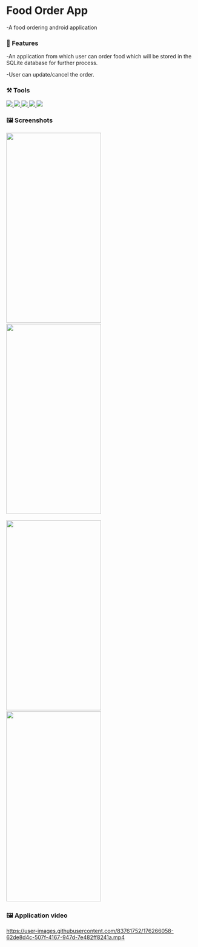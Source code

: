 # Food Order App
-A food ordering android application
 
 ### 📱 Features
 
-An application from which user can order food which will be stored in the SQLite database for further process.

-User can update/cancel the order.


### ⚒️ Tools 

<a href="https://developer.android.com/studio">
  <img src="https://img.shields.io/badge/IDE-Android%20Studio-eaff00?style=flat&logo=android"> </a> 
<a href="https://firebase.google.com">
  <img src="https://img.shields.io/badge/Database-Firebase-54ff98?style=flat&logo=firebase"> </a>
<a href="https://developer.mozilla.org/en-US/docs/Web/XML/XML_introduction">
  <img src="https://img.shields.io/badge/Frontend-XML-ff9ce9?style=flat&logo=xaml"> </a> 
<a href="https://kotlinlang.org/docs/home.html">
  <img src="https://img.shields.io/badge/Backend-Kotlin-ffc96b?style=flat&logo=kotlin"> </a>
<a href="https://www.canva.com/">
  <img src="https://img.shields.io/badge/Design-Canva-6bfaff?style=flat&logo=canva"> </a> 

### 🖼️ Screenshots 

<span>

<img src="https://user-images.githubusercontent.com/83761752/176263641-050bfac9-3cb4-4564-ab82-758ba8b1acf7.jpg" width="250" height="500">&nbsp;
<img src="https://user-images.githubusercontent.com/83761752/176263065-409ecf27-6fd5-4b5b-b826-41be8cdcd549.jpg" width="250" height="500">&nbsp;
</span>

<span>
<img src="https://user-images.githubusercontent.com/83761752/176262988-105ea049-35b7-420b-89e1-272ea0d2d10b.jpg" width="250" height="500">&nbsp;
<img src="https://user-images.githubusercontent.com/83761752/176262736-f07f36fc-6227-48fe-b92a-dc06ae9b20a7.jpg" width="250" height="500">&nbsp;

</span>

### 🖼️ Application video


https://user-images.githubusercontent.com/83761752/176266058-62de8d4c-507f-4167-947d-7e482ff8241a.mp4


